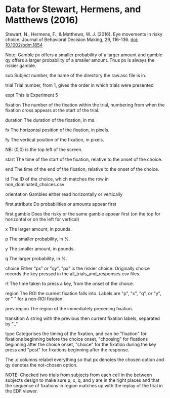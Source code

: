 # Data for Stewart, Hermens, and Matthews (2016)

Stewart, N., Hermens, F., & Matthews, W. J. (2016). Eye movements in risky choice. Journal of Behavioral Decision Making, 29, 116-136. [doi: 10.1002/bdm.1854](http://dx.doi.org/10.1002/bdm.1854)

Note: Gamble px offers a smaller probability of a larger amount and gamble
qy offers a larger probability of a smaller amount. Thus px is always the
riskier gamble.

sub Subject number, the name of the directory the raw.asc file is in.

trial Trial number, from 1, gives the order in which trials were presented

expt This is Experiment 5

fixation The number of the fixation within the trial, numbering from when
the fixation cross appears at the start of the trial.

duration The duration of the fixation, in ms.

fx The horizontal position of the fixation, in pixels.

fy The vertical position of the fixation, in pixels.

NB: (0,0) is the top left of the screen.

start The time of the start of the fixation, relative to the onset of the
choice.

end The time of the end of the fixation, relative to the onset of the
choice.

id The ID of the choice, which matches the row in non_dominated_choices.csv

orientation Gambles either read horizontally or vertically

first.attribute Do probabilities or amounts appear first

first.gamble Does the risky or the same gamble appear first (on the top
for horizontal or on the left for vertical)

x The larger amount, in pounds.

p The smaller probability, in %.

y The smaller amount, in pounds.

q The larger probability, in %.

choice Either "px" or "qy". "px" is the riskier choice. Originally choice
records the key pressed in the all_trials_and_responses.csv files.

rt The time taken to press a key, from the onset of the choice.

region The ROI the current fixation falls into. Labels are "p", "x", "q",
or "y", or " " for a non-ROI fixation.

prev.region The region of the immediately preceding fixation.

transition A string with the previous then current fixation labels,
separated by "_"

type Categorises the timing of the fixation, and can be "fixation" for
fixations beginning before the choice onset, "choosing" for fixations
beginning after the choice onset, "choice" for the fixation during the key
press and "post" for fixations beginning after the response.

The .c columns relabel everything  so that px denotes the chosen option and
qy denotes the not-chosen option.

NOTE: Checked two trials from subjects from each cell in the between
subjects design to make sure p, x, q, and y are in the right places and that
the sequence of fixations in region matches up with the replay of the trial
in the EDF viewer.


